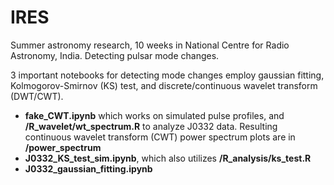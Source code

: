 # IRES
Summer astronomy research, 10 weeks in National Centre for Radio Astronomy, India. Detecting pulsar mode changes.

3 important notebooks for detecting mode changes employ gaussian fitting, Kolmogorov-Smirnov (KS) test, and discrete/continuous wavelet transform (DWT/CWT).

 - **fake_CWT.ipynb** which works on simulated pulse profiles, and **/R_wavelet/wt_spectrum.R** to analyze J0332 data. Resulting continuous wavelet transform (CWT) power spectrum plots are in **/power_spectrum**
  - **J0332_KS_test_sim.ipynb**, which also utilizes **/R_analysis/ks_test.R**
 - **J0332_gaussian_fitting.ipynb**
